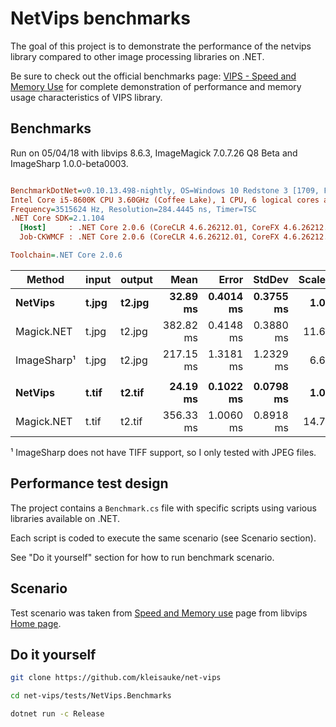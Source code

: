 # NetVips benchmarks

The goal of this project is to demonstrate the performance of the netvips
library compared to other image processing libraries on .NET.

Be sure to check out the official benchmarks page: [VIPS - Speed and Memory
Use](https://github.com/jcupitt/libvips/wiki/Speed-and-memory-use)
for complete demonstration of performance and memory usage characteristics
of VIPS library.

## Benchmarks

Run on 05/04/18 with libvips 8.6.3, ImageMagick 7.0.7.26 Q8 Beta and ImageSharp 1.0.0-beta0003.

``` ini

BenchmarkDotNet=v0.10.13.498-nightly, OS=Windows 10 Redstone 3 [1709, Fall Creators Update] (10.0.16299.334)
Intel Core i5-8600K CPU 3.60GHz (Coffee Lake), 1 CPU, 6 logical cores and 6 physical cores
Frequency=3515624 Hz, Resolution=284.4445 ns, Timer=TSC
.NET Core SDK=2.1.104
  [Host]     : .NET Core 2.0.6 (CoreCLR 4.6.26212.01, CoreFX 4.6.26212.01), 64bit RyuJIT
  Job-CKWMCF : .NET Core 2.0.6 (CoreCLR 4.6.26212.01, CoreFX 4.6.26212.01), 64bit RyuJIT

Toolchain=.NET Core 2.0.6  

```
|     Method | input | output |      Mean |     Error |    StdDev | Scaled | ScaledSD |
|----------- |------ |------- |----------:|----------:|----------:|-------:|---------:|
|    **NetVips** | **t.jpg** | **t2.jpg** |  **32.89 ms** | **0.4014 ms** | **0.3755 ms** |   **1.00** |     **0.00** |
| Magick.NET | t.jpg | t2.jpg | 382.82 ms | 0.4148 ms | 0.3880 ms |  11.64 |     0.13 |
| ImageSharp¹ | t.jpg | t2.jpg | 217.15 ms | 1.3181 ms | 1.2329 ms |   6.60 |     0.08 |
|            |       |        |           |           |           |        |          |
|    **NetVips** | **t.tif** | **t2.tif** |  **24.19 ms** | **0.1022 ms** | **0.0798 ms** |   **1.00** |     **0.00** |
| Magick.NET | t.tif | t2.tif | 356.33 ms | 1.0060 ms | 0.8918 ms |  14.73 |     0.06 |

¹ ImageSharp does not have TIFF support, so I only tested with JPEG files.

## Performance test design

The project contains a `Benchmark.cs` file with specific scripts 
using various libraries available on .NET.

Each script is coded to execute the same scenario (see Scenario section).

See "Do it yourself" section for how to run benchmark scenario.

## Scenario

Test scenario was taken from [Speed and Memory
use](https://github.com/jcupitt/libvips/wiki/Speed-and-memory-use)
page from libvips [Home
page](https://jcupitt.github.io/libvips/).

## Do it yourself

```bash
git clone https://github.com/kleisauke/net-vips

cd net-vips/tests/NetVips.Benchmarks

dotnet run -c Release
```